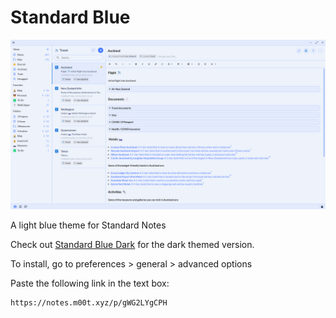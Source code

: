 # Standard Blue

![preview](https://raw.githubusercontent.com/m00t316/standard-blue/main/24d2f9d7-497d-4761-bf41-f23838636789.png)

A light blue theme for Standard Notes

Check out [Standard Blue Dark](https://github.com/m00t316/standard-blue-dark) for the dark themed version.

To install, go to preferences > general > advanced options

Paste the following link in the text box:
```
https://notes.m00t.xyz/p/gWG2LYgCPH
```
